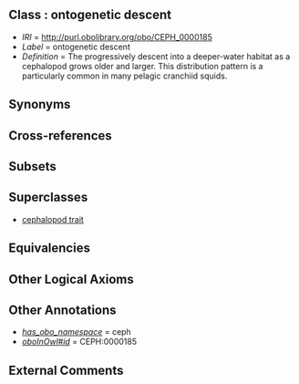 
## Class : ontogenetic descent

 * *IRI* = http://purl.obolibrary.org/obo/CEPH_0000185
 * *Label* = ontogenetic descent
 * *Definition* = The progressively descent into a deeper-water habitat as a cephalopod grows older and larger. This distribution pattern is a particularly common in many pelagic cranchiid squids.

## Synonyms


## Cross-references


## Subsets


## Superclasses

 * [cephalopod trait](../../CEPH/00/CEPH_0000300.md)

## Equivalencies


## Other Logical Axioms


## Other Annotations

 * *[has_obo_namespace](../../ce/oboInOwl#hasOBONamespace.md)* = ceph
 * *[oboInOwl#id](../../id/oboInOwl#id.md)* = CEPH:0000185

## External Comments

